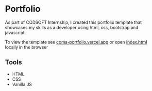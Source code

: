 # Portfolio

As part of CODSOFT Internship, I created this portfolio template that showcases my skills as a developer using html, css, bootstrap and javascript.

To view the template see [coma-portfolio.vercel.app](https://coma-portfolio.vercel.app/) or open [index.html](index.html) locally in the browser

## Tools

* HTML
* CSS
* Vanilla JS

